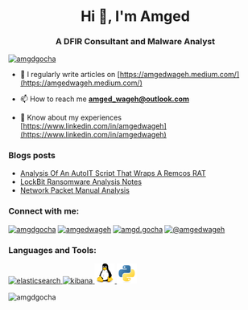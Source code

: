 <h1 align="center">Hi 👋, I'm Amged</h1>
<h3 align="center">A DFIR Consultant and Malware Analyst</h3>

<p align="left"> <a href="https://twitter.com/amgdgocha" target="blank"><img src="https://img.shields.io/twitter/follow/amgdgocha?logo=twitter&style=for-the-badge" alt="amgdgocha" /></a> </p>

- 📝 I regularly write articles on [https://amgedwageh.medium.com/](https://amgedwageh.medium.com/)

- 📫 How to reach me **amged_wageh@outlook.com**

- 📄 Know about my experiences [https://www.linkedin.com/in/amgedwageh](https://www.linkedin.com/in/amgedwageh)

### Blogs posts
<!-- BLOG-POST-LIST:START -->
- [Analysis Of An AutoIT Script That Wraps A Remcos RAT](https://amgedwageh.medium.com/analysis-of-an-autoit-script-that-wraps-a-remcos-rat-6b5b66075b87?source=rss-6cb86f72015c------2)
- [LockBit Ransomware Analysis Notes](https://amgedwageh.medium.com/lockbit-ransomware-analysis-notes-93a542fc8511?source=rss-6cb86f72015c------2)
- [Network Packet Manual Analysis](https://amgedwageh.medium.com/network-packet-manual-analysis-63e25f32ea54?source=rss-6cb86f72015c------2)
<!-- BLOG-POST-LIST:END -->

<h3 align="left">Connect with me:</h3>
<p align="left">
<a href="https://twitter.com/amgdgocha" target="blank"><img align="center" src="https://raw.githubusercontent.com/rahuldkjain/github-profile-readme-generator/master/src/images/icons/Social/twitter.svg" alt="amgdgocha" height="30" width="40" /></a>
<a href="https://linkedin.com/in/amgedwageh" target="blank"><img align="center" src="https://raw.githubusercontent.com/rahuldkjain/github-profile-readme-generator/master/src/images/icons/Social/linked-in-alt.svg" alt="amgedwageh" height="30" width="40" /></a>
<a href="https://fb.com/amgd.gocha" target="blank"><img align="center" src="https://raw.githubusercontent.com/rahuldkjain/github-profile-readme-generator/master/src/images/icons/Social/facebook.svg" alt="amgd.gocha" height="30" width="40" /></a>
<a href="https://amgedwageh.medium.com/" target="blank"><img align="center" src="https://raw.githubusercontent.com/rahuldkjain/github-profile-readme-generator/master/src/images/icons/Social/medium.svg" alt="@amgedwageh" height="30" width="40" /></a>
</p>

<h3 align="left">Languages and Tools:</h3>
<p align="left"> <a href="https://www.elastic.co" target="_blank" rel="noreferrer"> <img src="https://www.vectorlogo.zone/logos/elastic/elastic-icon.svg" alt="elasticsearch" width="40" height="40"/> </a> <a href="https://www.elastic.co/kibana" target="_blank" rel="noreferrer"> <img src="https://www.vectorlogo.zone/logos/elasticco_kibana/elasticco_kibana-icon.svg" alt="kibana" width="40" height="40"/> </a> <a href="https://www.linux.org/" target="_blank" rel="noreferrer"> <img src="https://raw.githubusercontent.com/devicons/devicon/master/icons/linux/linux-original.svg" alt="linux" width="40" height="40"/> </a> <a href="https://www.python.org" target="_blank" rel="noreferrer"> <img src="https://raw.githubusercontent.com/devicons/devicon/master/icons/python/python-original.svg" alt="python" width="40" height="40"/> </a> </p>

<p><img align="center" src="https://github-readme-stats.vercel.app/api/top-langs?username=amgdgocha&show_icons=true&locale=en&layout=compact" alt="amgdgocha" /></p>
